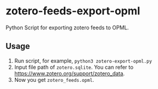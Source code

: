 # zotero-feeds-export-opml

Python Script for exporting zotero feeds to OPML.

## Usage

1. Run script, for example, `python3 zotero-export-opml.py`
2. Input file path of `zotero.sqlite`. You can refer to https://www.zotero.org/support/zotero_data.
3. Now you get `zotero_feeds.opml`.